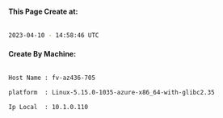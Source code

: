 
   
#### This Page Create at:

```bash

2023-04-10 - 14:58:46 UTC

```

#### Create By Machine:

```bash

Host Name : fv-az436-705

platform  : Linux-5.15.0-1035-azure-x86_64-with-glibc2.35

Ip Local  : 10.1.0.110

```

